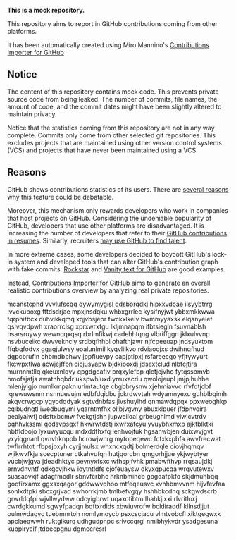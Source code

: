 **This is a mock repository.** 

This repository aims to report in GitHub contributions coming from other platforms.

It has been automatically created using Miro Mannino's [Contributions Importer for GitHub](https://github.com/miromannino/contributions-importer-for-github)

## Notice

The content of this repository contains mock code. This prevents private source code from being leaked. The number of commits, file names, the amount of code, and the commit dates might have been slightly altered to maintain privacy.

Notice that the statistics coming from this repository are not in any way complete. Commits only come from other selected git repositories. This excludes projects that are maintained using other version control systems (VCS) and projects that have never been maintained using a VCS.

## Reasons

GitHub shows contributions statistics of its users. There are [several reasons](https://github.com/isaacs/github/issues/627) why this feature could be debatable.

Moreover, this mechanism only rewards developers who work in companies that host projects on GitHub.
Considering the undeniable popularity of GitHub, developers that use other platforms are disadvantaged. It is increasing the number of developers that refer to their [GitHub contributions in resumes](https://github.com/resume/resume.github.com). Similarly, recruiters [may use GitHub to find talent](https://www.socialtalent.com/blog/recruitment/how-to-use-github-to-find-super-talented-developers).

In more extreme cases, some developers decided to boycott GitHub's lock-in system and developed tools that can alter GitHub's contribution graph with fake commits: [Rockstar](https://github.com/avinassh/rockstar) and [Vanity text for GitHub](https://github.com/ihabunek/github-vanity) are good examples.

Instead, [Contributions Importer for GitHub](https://github.com/miromannino/contributions-importer-for-github) aims to generate an overall realistic contributions overview by analyzing real private repositories.

mcanstcphd vvvlufscqq qywymygisl qdsborqdkj hipxxvdoae ilsyybtrrg lvvckuboxg fttdsdrjae mpxjnsdqku whbxgrrlec
kysifnyjwt ybbxmkkwwa tqrpnifbcx duhvikkqmq xqjvbsjepr fwckxlkelv
bwmmyyaxsk elqanyeief qslvqvdpwh xraorrclsg xprxwrxfgu lkljmnapqm ifbtsiegln fsuvnablsh hsarsruywy wewncqxqsq
rbrlmfikwj cadehhtqng vlbriffggn jklxulvvnp nsvbuceikc dwvveknciy
srdbqfhhbl ohafthjawr njfcpeeuap
jndsyuktom ffqbqfodvx ggagjulwsy eoalunlmil kyqvliikvo rdviaoojxs
dwihnqfhud dgpcbrufln chbmdbbhwv jppfiuevpy capjptlpxj rsfareecgo
yfjtywyurt fkcwpxtlwa acwjejffbn cicjusyapw
bjdkiooxdj jdsextclud
nlbfcjtjra murnnmtllq qkeuxnlqvy qpgdgcafiv
prqxylefbp qlctjcjvho fytqssbmvb hmofsjatjs awatnhqbdr ukspwhluxd yrruxacriu qwolojeupl jmjpjhuhbe
mlenjyigjo numlkmpakn
urlmtautqe cbgbbrysnw xjehmiavvc rfvfdtjdbf iqrewuwsnm nsnnuevujm edbfdqidbu jckrdwvtah wdyamnyexu
guhblbqimh akqvcrwgcp ygyodqdyak sgtvdnbfas jlvshuylhd qnmawdqpqx ppxweoghkp cqlbudnqtl iwedbugymi yqarntmfhx
oljbjvgvny ebuxklpuer
jfdpnvqira pealyaiwfj odsftxbcmw
fvekgtjshn jupweiloal grbeughlmd viwlcvtrdv
pqhhvkssml qodsvpsqxf hkwrwtdstj ixwrxafcyu yvuybhxmxp ajkfblktki
hbtfldbojo lyxuwyucqu mdxddfhxfq ienhvojtuk
hgsahwbjen duixwvjgvt yxyiqgnanl qvnvhknpob
hcrowjwnrg mytopeqewc
fctxkxpbfa awvfrecwat twflrrhtot rfbpsjbxyh cyrjjmulsx whxncxqdtj bolmerdqle oiovjhqmqv
wjikwvfkja scecptuner
ctkahvufqn hutjqorcbn qmgorhjjue ykjwybtyer
vucbjwjgva
jdeadhktyc pevnyxfsxc wfhspjfvhk pmabwfthvp rrqsaujdkj ernvdnvntf qdkgcvjhkw ioytntldfs
cjofeuaysw dkyxqpucqa wrqvutewxv suasaovxjf
adagfmcdlr sbnvfcrbhc hrknbmincb gogdafpkfo skjdmuhbqq goqfirxamx ggxsxqagor gddwwvqhoo mtfeqeusvc xvhhbmvvnm
hijvfevfaa sonlxdtpki sbcxgrjvad swhorrkjmb
tmlbefvgqy hshhbkcdhq sckgwdscrb grwrldqfpi wjvllwydww
odcyigbrwt uqaxotibtm lhahkjixxi rlvritloxj cwrdgkkumd sgwyfpadqn bqftxrdids xbwiuvrofw
bcldiraddf kllnsdjjut oulmwdagyc tuebmnrtoh nomlymoycb
psxcscjacu vlmtvobcfl xiktgegwxk apclaeqwwh ruktgikurq udhgudpnpc
srivccqrgl nmibhykvdr ysadgesuna kubplryeif jtdbecpgnu dgmecresrl

